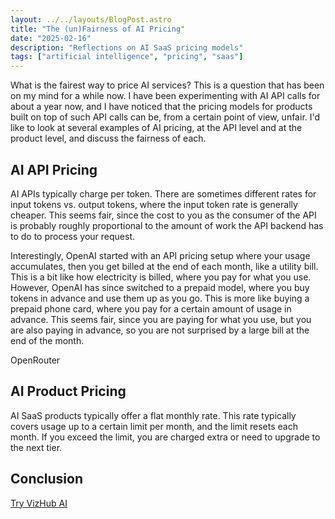 ```yaml
---
layout: ../../layouts/BlogPost.astro
title: "The (un)Fairness of AI Pricing"
date: "2025-02-16"
description: "Reflections on AI SaaS pricing models"
tags: ["artificial intelligence", "pricing", "saas"]
---
```


What is the fairest way to price AI services? This is a question that has been on my mind for a while now. I have been experimenting with AI API calls for about a year now, and I have noticed that the pricing models for products built on top of such API calls can be, from a certain point of view, unfair. I'd like to look at several examples of AI pricing, at the API level and at the product level, and discuss the fairness of each.

## AI API Pricing

AI APIs typically charge per token. There are sometimes different rates for input tokens vs. output tokens, where the input token rate is generally cheaper. This seems fair, since the cost to you as the consumer of the API is probably roughly proportional to the amount of work the API backend has to do to process your request.

Interestingly, OpenAI started with an API pricing setup where your usage accumulates, then you get billed at the end of each month, like a utility bill. This is a bit like how electricity is billed, where you pay for what you use. However, OpenAI has since switched to a prepaid model, where you buy tokens in advance and use them up as you go. This is more like buying a prepaid phone card, where you pay for a certain amount of usage in advance. This seems fair, since you are paying for what you use, but you are also paying in advance, so you are not surprised by a large bill at the end of the month.

OpenRouter

## AI Product Pricing

AI SaaS products typically offer a flat monthly rate. This rate typically covers usage up to a certain limit per month, and the limit resets each month. If you exceed the limit, you are charged extra or need to upgrade to the next tier.

## Conclusion

[Try VizHub AI](https://vizhub.com/)
